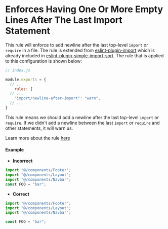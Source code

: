 # Enforces Having One Or More Empty Lines After The Last Import Statement

This rule will enforce to add newline after the last top-level `import` or `require` in a file. The rule is extended from [eslint-plugin-import](https://github.com/import-js/eslint-plugin-import) which is already included in [eslint-plugin-simple-import-sort](https://github.com/lydell/eslint-plugin-simple-import-sort). The rule that is applied to this configuration is shown below:

```js
// index.js

module.exports = {
  // ...
	rules: {
  // ...
    "import/newline-after-import": "warn",
  // ...
}
```

This rule means we should add a newline after the last top-level `import` or `require`. If we didn't add a newline between the last `import` or `require` and other statements, it will warn us.

Learn more about the rule [here](https://github.com/import-js/eslint-plugin-import/blob/main/docs/rules/newline-after-import.md)

#### Example

- **Incorrect**

```jsx
import "@/components/Footer";
import "@/components/Layout";
import "@/components/Navbar";
const FOO = "bar";
```

- **Correct**

```jsx
import "@/components/Footer";
import "@/components/Layout";
import "@/components/Navbar";

const FOO = "bar";
```
